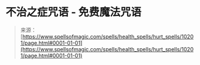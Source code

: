 <!--yml

category: 未分类

date: 2024-06-12 18:46:52

-->

# 不治之症咒语 - 免费魔法咒语

> 来源：[https://www.spellsofmagic.com/spells/health_spells/hurt_spells/10201/page.html#0001-01-01](https://www.spellsofmagic.com/spells/health_spells/hurt_spells/10201/page.html#0001-01-01)
